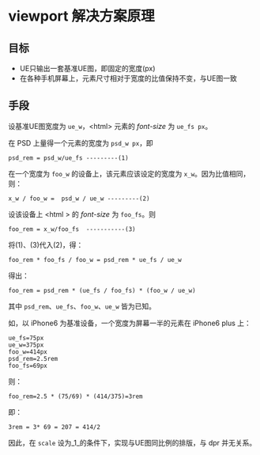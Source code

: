 # viewport 解决方案原理

## 目标

 - UE只输出一套基准UE图，即固定的宽度(px)
 - 在各种手机屏幕上，元素尺寸相对于宽度的比值保持不变，与UE图一致

## 手段

设基准UE图宽度为 `ue_w`，\<html\> 元素的 _font-size_ 为 `ue_fs px`。

在 PSD 上量得一个元素的宽度为 `psd_w px`，即 

    psd_rem = psd_w/ue_fs ---------(1)

在一个宽度为 `foo_w` 的设备上，该元素应该设定的宽度为 `x_w`。因为比值相同，则：

    x_w / foo_w =  psd_w / ue_w ---------(2)

设该设备上 \<html \> 的 _font-size_ 为 `foo_fs`。则

    foo_rem = x_w/foo_fs  -----------(3)

将(1)、(3)代入(2)，得：

    foo_rem * foo_fs / foo_w = psd_rem * ue_fs / ue_w
得出：

    foo_rem = psd_rem * (ue_fs / foo_fs) * (foo_w / ue_w)

其中 `psd_rem`、`ue_fs`、`foo_w`、`ue_w` 皆为已知。

如，以 iPhone6 为基准设备，一个宽度为屏幕一半的元素在 iPhone6 plus 上：
    
    ue_fs=75px
    ue_w=375px
    foo_w=414px
    psd_rem=2.5rem
    foo_fs=69px 

则：

    foo_rem=2.5 * (75/69) * (414/375)=3rem
即：
    
    3rem = 3* 69 = 207 = 414/2

因此，在 `scale` 设为_1_的条件下，实现与UE图同比例的排版，与 dpr 并无关系。